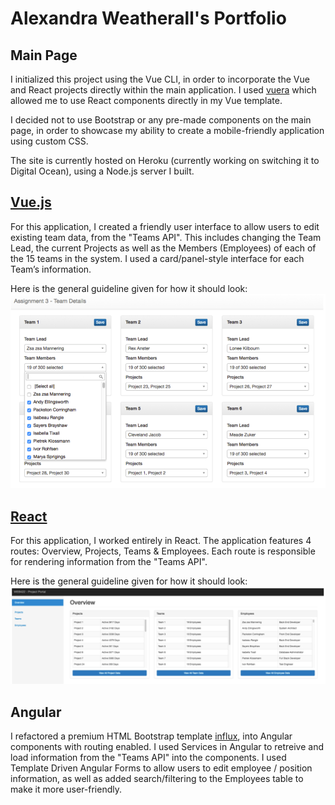# Alexandra Weatherall's Portfolio

## Main Page

I initialized this project using the Vue CLI, in order to incorporate the Vue and React projects directly within the main application. I used [vuera](https://github.com/akxcv/vuera) which allowed me to use React components directly in my Vue template.

I decided not to use Bootstrap or any pre-made components on the main page, in order to showcase my ability to create a mobile-friendly application using custom CSS.

The site is currently hosted on Heroku (currently working on switching it to Digital Ocean), using a Node.js server I built. 


## [Vue.js](https://github.com/aweath01/profile-site/tree/master/src/components/VuePage)

For this application, I created a friendly user interface to allow users to edit existing team data, from the "Teams API". This includes changing the Team Lead, the current Projects as well as the Members (Employees) of each of the 15 teams in the system. I used a card/panel-style interface for each Team’s information.

Here is the general guideline given for how it should look:
![Vue.js Layout Guideline](https://github.com/aweath01/profile-site/blob/master/vue-guideline.png "Vue.js Layout Guideline") 



## [React](https://github.com/aweath01/profile-site/tree/master/src/components/ReactPage)

For this application, I worked entirely in React. The application features 4 routes: Overview, Projects, Teams & Employees. Each route is responsible for rendering information from the "Teams API".

Here is the general guideline given for how it should look:
![React Layout Guideline](https://github.com/aweath01/profile-site/blob/master/react-guideline.png "React Layout Guideline") 


## Angular

I refactored a premium HTML Bootstrap template [influx](https://www.templategarden.com/template/influx-multi-page-bootstrap-template/),  into Angular components with routing enabled. I used Services in Angular to retreive and load information from the "Teams API" into the components. I used Template Driven Angular Forms to allow users to edit employee / position information, as well as added search/filtering to the Employees table to make it more user-friendly.

